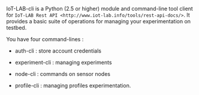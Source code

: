 IoT-LAB-cli is a Python (2.5 or higher) module and command-line tool client for
`IoT-LAB Rest API <http://www.iot-lab.info/tools/rest-api-docs/>`.
It provides a basic suite of operations for managing your experimentation on
testbed.

You have four command-lines :

* auth-cli : store account credentials

* experiment-cli : managing experiments

* node-cli : commands on sensor nodes

* profile-cli : managing profiles experimentation.

